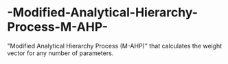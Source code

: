 # -Modified-Analytical-Hierarchy-Process-M-AHP-
 "Modified Analytical Hierarchy Process (M-AHP)" that calculates the weight vector for any number of parameters.
